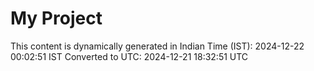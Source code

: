 # My Project

This content is dynamically generated in Indian Time (IST): 2024-12-22 00:02:51 IST
Converted to UTC: 2024-12-21 18:32:51 UTC
